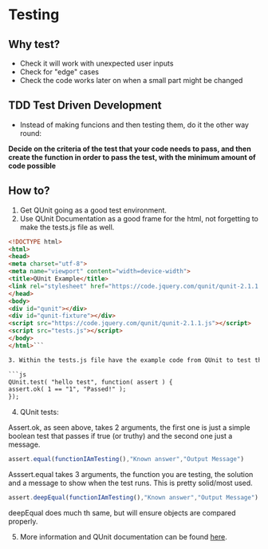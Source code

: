 # Testing

## Why test?

- Check it will work with unexpected user inputs
- Check for "edge" cases
- Check the code works later on when a small part might be changed

## TDD Test Driven Development

- Instead of making funcions and then testing them, do it the other way round:

**Decide on the criteria of the test that your code needs to pass, and then create the function in order to pass the test, with the minimum amount of code possible**

## How to?

1. Get QUnit going as a good test environment.
2. Use QUnit Documentation as a good frame for the html, not forgetting to make the tests.js file as well.

  ```html
  <!DOCTYPE html>
<html>
<head>
  <meta charset="utf-8">
  <meta name="viewport" content="width=device-width">
  <title>QUnit Example</title>
  <link rel="stylesheet" href="https://code.jquery.com/qunit/qunit-2.1.1.css">
</head>
<body>
  <div id="qunit"></div>
  <div id="qunit-fixture"></div>
  <script src="https://code.jquery.com/qunit/qunit-2.1.1.js"></script>
  <script src="tests.js"></script>
</body>
</html>```

3. Within the tests.js file have the example code from QUnit to test the tests are working properly:

  ```js
QUnit.test( "hello test", function( assert ) {
  assert.ok( 1 == "1", "Passed!" );
});
```
4. QUnit tests:

  Assert.ok, as seen above, takes 2 arguments, the first one is just a simple boolean test that passes if true (or truthy) and the second one just a message.

  ```js
  assert.equal(functionIAmTesting(),"Known answer","Output Message")
```

  Asssert.equal takes 3 arguments, the function you are testing, the solution and a message to show when the test runs. This is pretty solid/most used.

  ```js
  assert.deepEqual(functionIAmTesting(),"Known answer","Output Message")
```

  deepEqual does much th same, but will ensure objects are compared properly.

5. More information and QUnit documentation can be found [here](http://api.qunitjs.com/).
